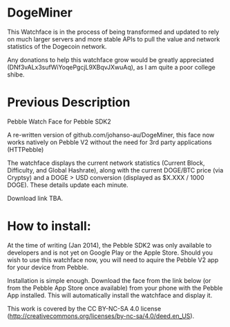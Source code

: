 DogeMiner
========

This Watchface is in the process of being transformed and updated to rely on much larger servers and more stable APIs to pull the value and network statistics of the Dogecoin network. 



Any donations to help this watchface grow would be greatly appreciated (DNf3vALx3sufWiYoqePgcjL9XBqvJXwuAq), as I am quite a poor college shibe. 





Previous Description
=======================================================
Pebble Watch Face for Pebble SDK2

A re-written version of github.com/johanso-au/DogeMiner, this face now works natively on Pebble V2 without the need for 3rd party applications (HTTPebble)

The watchface displays the current network statistics (Current Block, Difficulty, and Global Hashrate), along with the current DOGE/BTC price (via Cryptsy) and a DOGE > USD conversion (displayed as $X.XXX / 1000 DOGE). These details update each minute.

Download link TBA.


How to install:
=======

At the time of writing (Jan 2014), the Pebble SDK2 was only available to developers and is not yet on Google Play or the Apple Store. Should you wish to use this watchface now, you will need to aquire the Pebble V2 app for your device from Pebble.

Installation is simple enough. Download the face from the link below (or from the Pebble App Store once available) from your phone with the Pebble App installed. This will automatically install the watchface and display it.

This work is covered by the CC BY-NC-SA 4.0 license (http://creativecommons.org/licenses/by-nc-sa/4.0/deed.en_US).
